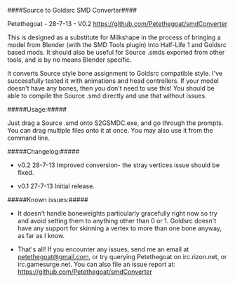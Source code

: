 ####Source to Goldsrc SMD Converter####

Petethegoat - 28-7-13 - V0.2
https://github.com/Petethegoat/smdConverter

This is designed as a substitute for Milkshape in the process of bringing a model from Blender (with the SMD Tools plugin) into Half-Life 1 and Goldsrc based mods. It should also be useful for Source .smds exported from other tools, and is by no means Blender specific.

It converts Source style bone assignment to Goldsrc compatible style. I've successfully tested it with animations and head controllers. If your model doesn't have any bones, then you don't need to use this! You should be able to compile the Source .smd directly and use that without issues.

#####Usage:#####

Just drag a Source .smd onto S2GSMDC.exe, and go through the prompts. You can drag multiple files onto it at once. You may also use it from the command line.

#####Changelog:#####

* v0.2 28-7-13
  Improved conversion- the stray vertices issue should be fixed.

* v0.1 27-7-13
  Initial release.

#####Known issues:#####

* It doesn't handle boneweights particularly gracefully right now so try and avoid setting them to anything other than 0 or 1.
Goldsrc doesn't have any support for skinning a vertex to more than one bone anyway, as far as I know.

* That's all! If you encounter any issues, send me an email at petethegoat@gmail.com, or try querying Petethegoat on irc.rizon.net, or irc.gamesurge.net.
You can also file an issue report at:
https://github.com/Petethegoat/smdConverter
